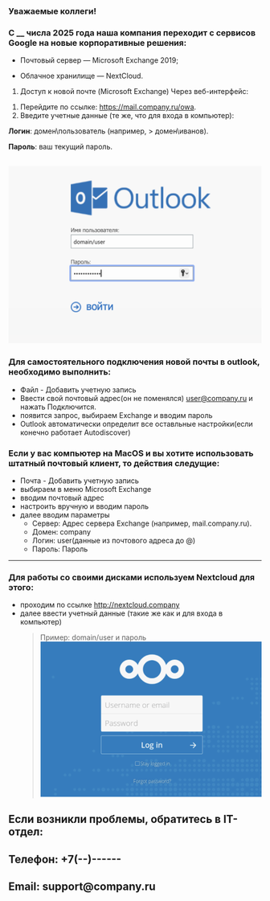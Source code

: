 
### Уважаемые коллеги!

### С __ числа 2025 года наша компания переходит с сервисов Google на новые корпоративные решения:

- Почтовый сервер — Microsoft Exchange 2019;

- Облачное хранилище — NextCloud.

1. Доступ к новой почте (Microsoft Exchange)
Через веб-интерфейс:
 1) Перейдите по ссылке: https://mail.company.ru/owa.
 2) Введите учетные данные (те же, что для входа в компьютер):

**Логин**: домен\пользователь (например, > домен\иванов).

**Пароль**: ваш текущий пароль.


![Outlook](https://github.com/VasilenkoAndrey/test_mts_work/blob/main/Outlook.png?raw=true)
---  
### Для самостоятельного подключения новой почты в outlook, необходимо выполнить:

  - Файл - Добавить учетную запись
  - Ввести свой почтовый адрес(он не поменялся) user@company.ru и нажать Подключится.
  - появится запрос, выбираем Exchange и вводим пароль
  - Outlook автоматически определит все оставльные настройки(если конечно работает Autodiscover)


### Если у вас компьютер на MacOS и вы хотите использовать штатный почтовый клиент, то действия следущие:
  - Почта - Добавить учетную запись
  - выбираем в меню Microsoft Exchange
  - вводим почтовый адрес
  - настроить вручную и вводим пароль 
  - далее вводим параметры
    - Сервер: Адрес сервера Exchange (например, mail.company.ru).
    - Домен: company
    - Логин: user(данные из почтового адреса до @)
    - Пароль: Пароль
___

### Для работы со своими дисками используем Nextcloud для этого:
- проходим по ссылке  http://nextcloud.company
- далее ввести учетный данные (такие же как и для входа в компьютер)
   > Пример: domain/user и пароль
![nextcloud](https://github.com/VasilenkoAndrey/test_mts_work/blob/main/nextcloud.png?raw=true)

## Если возникли проблемы, обратитесь в IT-отдел:

## Телефон: __+7(--)------__

## Email: __support@company.ru__

